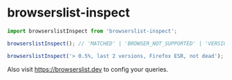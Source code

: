 # browserslist-inspect

```javascript
import browserslistInspect from 'browserslist-inspect';

browserslistInspect(); // 'MATCHED' | 'BROWSER_NOT_SUPPORTED' | 'VERSION_TOO_LOW' | 'VERSION_TOO_HIGH'

browserslistInspect('> 0.5%, last 2 versions, Firefox ESR, not dead');
```

Also visit https://browserslist.dev to config your queries.
